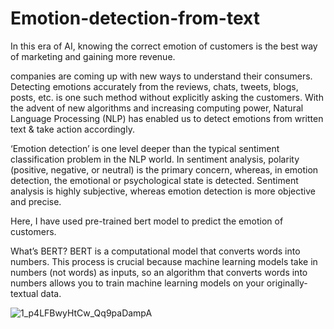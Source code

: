 # Emotion-detection-from-text


   In this era of AI, knowing the correct emotion of customers is the best way of marketing and gaining more revenue.
 
   companies are coming up with new ways to understand their consumers. Detecting emotions accurately from the reviews, chats, tweets, blogs, posts, etc. is one such method without explicitly asking the customers. With the advent of new algorithms and increasing computing power, Natural Language Processing (NLP) has enabled us to detect emotions from written text & take action accordingly.

   ‘Emotion detection’ is one level deeper than the typical sentiment classification problem in the NLP world. In sentiment analysis, polarity (positive, negative, or neutral) is the primary concern, whereas, in emotion detection, the emotional or psychological state is detected. Sentiment analysis is highly subjective, whereas emotion detection is more objective and precise.

 
   Here, I have used pre-trained bert model to predict the emotion of customers.
   
   What’s BERT? BERT is a computational model that converts words into numbers. This process is crucial because machine learning models take in numbers (not words) as inputs, so an algorithm that converts words into numbers allows you to train machine learning models on your originally-textual data.
   
   
 
![1_p4LFBwyHtCw_Qq9paDampA](https://user-images.githubusercontent.com/63289988/188880532-12048e53-347e-4060-b4c6-bfbb21bc2b1d.png)
